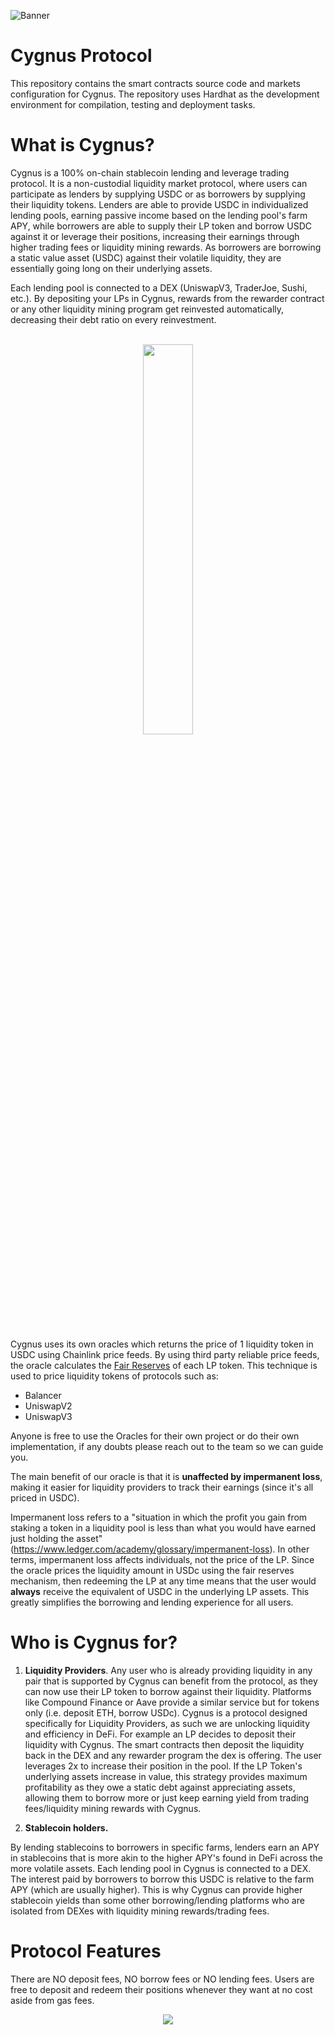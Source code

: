 ![Banner](https://github.com/CygnusDAO/core/assets/97303883/d525b523-23c2-46a5-aef4-5cce7e114534)


# **Cygnus Protocol**

This repository contains the smart contracts source code and markets configuration for Cygnus. The repository uses Hardhat as the development environment for compilation, testing and deployment tasks.

# **What is Cygnus?**

Cygnus is a 100% on-chain stablecoin lending and leverage trading protocol. It is a non-custodial liquidity market protocol, where users can participate as lenders by supplying USDC or as borrowers by supplying their liquidity tokens. Lenders are able to provide USDC in individualized lending pools, earning passive income based on the lending pool's farm APY, while borrowers are able to supply their LP token and borrow USDC against it or leverage their positions, increasing their earnings through higher trading fees or liquidity mining rewards. As borrowers are borrowing a static value asset (USDC) against their volatile liquidity, they are essentially going long on their underlying assets.

Each lending pool is connected to a DEX (UniswapV3, TraderJoe, Sushi, etc.). By depositing your LPs in Cygnus, rewards from the rewarder contract or any other liquidity mining program get reinvested automatically, decreasing their debt ratio on every reinvestment.
<br />
<br />
<p align="center">
<img src="https://user-images.githubusercontent.com/97303883/190871738-29fa7ef3-2090-4478-93ef-279eff1121b3.svg" width=40% />
</p>

<br />
Cygnus uses its own oracles which returns the price of 1 liquidity token in USDC using Chainlink price feeds. By using third party reliable price feeds, the oracle calculates the <a href="https://blog.alphaventuredao.io/fair-lp-token-pricing/">Fair Reserves</a> of each LP token. This technique is used to price liquidity tokens of protocols such as:

* Balancer
* UniswapV2
* UniswapV3

Anyone is free to use the Oracles for their own project or do their own implementation, if any doubts please reach out to the team so we can guide you.

The main benefit of our oracle is that it is **unaffected by impermanent loss**, making it easier for liquidity providers to track their earnings (since it's all priced in USDC).

Impermanent loss refers to a "situation in which the profit you gain from staking a token in a liquidity pool is less than what you would have earned just holding the asset" (https://www.ledger.com/academy/glossary/impermanent-loss). In other terms, impermanent loss affects individuals, not the price of the LP. Since the oracle prices the liquidity amount in USDc using the fair reserves mechanism, then redeeming the LP at any time means that the user would **always** receive the equivalent of USDC in the underlying LP assets. This greatly simplifies the borrowing and lending experience for all users.

# **Who is Cygnus for?**

1) **Liquidity Providers**. Any user who is already providing liquidity in any pair that is supported by Cygnus can benefit from the protocol, as they can now use their LP token to borrow against their liquidity. Platforms like Compound Finance or Aave provide a similar service but for tokens only (i.e. deposit ETH, borrow USDc). Cygnus is a protocol designed specifically for Liquidity Providers, as such we are unlocking liquidity and efficiency in DeFi. For example an LP decides to deposit their liquidity with Cygnus. The smart contracts then deposit the liquidity back in the DEX and any rewarder program the dex is offering. The user leverages 2x to increase their position in the pool. If the LP Token's underlying assets increase in value, this strategy provides maximum profitability as they owe a static debt against appreciating assets, allowing them to borrow more or just keep earning yield from trading fees/liquidity mining rewards with Cygnus.

2) **Stablecoin holders.** 

By lending stablecoins to borrowers in specific farms, lenders earn an APY in stablecoins that is more akin to the higher APY's found in DeFi across the more volatile assets. Each lending pool in Cygnus is connected to a DEX. The interest paid by borrowers to borrow this USDC is relative to the farm APY (which are usually higher). This is why Cygnus can provide higher stablecoin yields than some other borrowing/lending platforms who are isolated from DEXes with liquidity mining rewards/trading fees.

# **Protocol Features**

There are NO deposit fees, NO borrow fees or NO lending fees. Users are free to deposit and redeem their positions whenever they want at no cost aside from gas fees.

  <p align="center">
  <img src="https://user-images.githubusercontent.com/97303883/225300674-ec0c0260-ea1b-4dab-9654-e41fc7f72ca2.png" />
</p>
 

